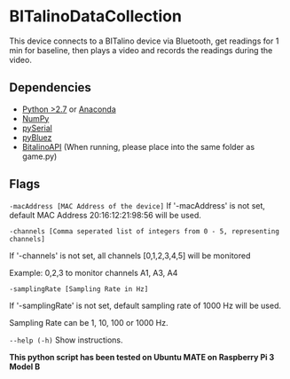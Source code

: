# BITalinoDataCollection

This device connects to a BITalino device via Bluetooth, get readings for 1 min for baseline, then plays a video and records the readings during the video.

## Dependencies
* [Python >2.7](https://www.python.org/downloads/) or [Anaconda](https://www.continuum.io/downloads)
* [NumPy](https://pypi.python.org/pypi/numpy)
* [pySerial](https://pypi.python.org/pypi/pyserial)
* [pyBluez](https://pypi.python.org/pypi/PyBluez/)
* [BitalinoAPI](https://github.com/BITalinoWorld/revolution-python-api) (When running, please place into the same folder as game.py)

## Flags

`-macAddress [MAC Address of the device]`
If '-macAddress' is not set, default MAC Address 20:16:12:21:98:56 will be used.


`-channels [Comma seperated list of integers from 0 - 5, representing channels]`

If '-channels' is not set, all channels [0,1,2,3,4,5] will be monitored

Example: 0,2,3 to monitor channels A1, A3, A4

`-samplingRate [Sampling Rate in Hz]`

If '-samplingRate' is not set, default sampling rate of 1000 Hz will be used.
 
Sampling Rate can be 1, 10, 100 or 1000 Hz.

`--help (-h)`
Show instructions.


**This python script has been tested on Ubuntu MATE on Raspberry Pi 3 Model B**

